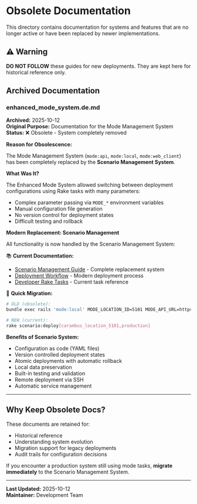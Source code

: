 # Obsolete Documentation

This directory contains documentation for systems and features that are no longer active or have been replaced by newer implementations.

## ⚠️ Warning

**DO NOT FOLLOW** these guides for new deployments. They are kept here for historical reference only.

## Archived Documentation

### enhanced_mode_system.de.md

**Archived:** 2025-10-12  
**Original Purpose:** Documentation for the Mode Management System  
**Status:** ❌ Obsolete - System completely removed

**Reason for Obsolescence:**

The Mode Management System (`mode:api`, `mode:local`, `mode:web_client`) has been completely replaced by the **Scenario Management System**.

**What Was It?**

The Enhanced Mode System allowed switching between deployment configurations using Rake tasks with many parameters:
- Complex parameter passing via `MODE_*` environment variables
- Manual configuration file generation
- No version control for deployment states
- Difficult testing and rollback

**Modern Replacement: Scenario Management**

All functionality is now handled by the Scenario Management System:

📚 **Current Documentation:**
- [Scenario Management Guide](../scenario_management.de.md) - Complete replacement system
- [Deployment Workflow](../deployment_workflow.de.md) - Modern deployment process
- [Developer Rake Tasks](../entwickler-rake-tasks-debugging.de.md) - Current task reference

🚀 **Quick Migration:**

```bash
# OLD (obsolete):
bundle exec rails 'mode:local' MODE_LOCATION_ID=5101 MODE_API_URL=https://newapi.carambus.de/

# NEW (current):
rake scenario:deploy[carambus_location_5101,production]
```

**Benefits of Scenario System:**
- Configuration as code (YAML files)
- Version controlled deployment states
- Atomic deployments with automatic rollback
- Local data preservation
- Built-in testing and validation
- Remote deployment via SSH
- Automatic service management

---

## Why Keep Obsolete Docs?

These documents are retained for:
- Historical reference
- Understanding system evolution
- Migration support for legacy deployments
- Audit trails for configuration decisions

If you encounter a production system still using mode tasks, **migrate immediately** to the Scenario Management System.

---

**Last Updated:** 2025-10-12  
**Maintainer:** Development Team


